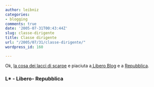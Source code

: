 ```yaml
---
author: leibniz
categories:
- blogging
comments: true
date: '2005-07-31T00:43:44Z'
slug: classe-dirigente
title: Classe dirigente
url: "/2005/07/31/classe-dirigente/"
wordpress_id: 160

---
```

Ok, [la cosa dei lacci di scarpe](https://blogs.it/0100915/2005/07/30.html#a497) e piaciuta a[ Libero Blog](https://liberoblog.libero.it/mondo/bl886.phtml) e a [Repubblica](https://www.repubblica.it/2003/e/gallerie/scienzaetecnologia/lacing/lacing.html).  



### L* - Libero- Repubblica
